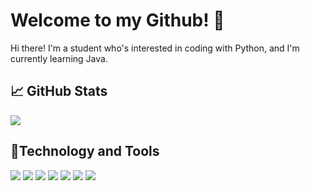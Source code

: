 # Welcome to my Github! 👋

Hi there! I'm a student who's interested in coding with Python, and I'm currently learning Java.

## &#x1f4c8; GitHub Stats

<a href="https://github.com/1drturtle/1drturtle">
  <img align="center" src="https://github-readme-stats.vercel.app/api/top-langs/?username=1drturtle&theme=dracula&langs_count=3" />
</a>
<!-- <a href="https://github.com/1drturtle/1drturtle">
  <img align="center" src="https://github-readme-stats.vercel.app/api?username=1drturtle&show_icons=true&line_height=27&count_private=true&theme=dracula" alt="Chris' GitHub Stats" />
</a> -->

## 🔧Technology and Tools
![](https://img.shields.io/badge/OS-Win_11-informational?style=flat&logo=windows&logoColor=white&color=2bbc8a)
![](https://img.shields.io/badge/Editor-Pycharm/VS_Code-informational?style=flat&logo=pycharm&logoColor=white&color=2bbc8a)
![](https://img.shields.io/badge/Code-Python-informational?style=flat&logo=python&logoColor=white&color=2bbc8a)
![](https://img.shields.io/badge/Code-Java-informational?style=flat&logo=java&logoColor=white&color=2bbc8a)
![](https://img.shields.io/badge/Shell-Bash-informational?style=flat&logo=bash&logoColor=white&color=2bbc8a)
![](https://img.shields.io/badge/Tools-Docker-informational?style=flat&logo=docker&logoColor=white&color=2bbc8a)
![](https://img.shields.io/badge/Tools-MongoDB-informational?style=flat&logo=mongodb&logoColor=white&color=2bbc8a)
